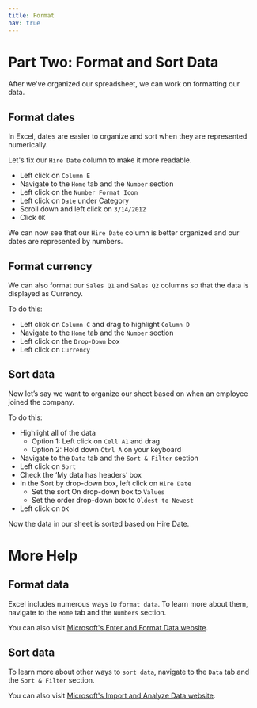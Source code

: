 ```yaml
---
title: Format
nav: true
---
```


# Part Two: Format and Sort Data

After we've organized our spreadsheet, we can work on formatting our data.

## Format dates
In Excel, dates are easier to organize and sort when they are represented numerically.

Let's fix our `Hire Date` column to make it more readable.
* Left click on `Column E`
* Navigate to the `Home` tab and the `Number` section
* Left click on the `Number Format Icon`
* Left click on `Date` under Category
* Scroll down and left click on `3/14/2012`
* Click `OK`

We can now see that our `Hire Date` column is better organized and our dates are represented by numbers.

## Format currency
We can also format our `Sales Q1` and `Sales Q2` columns so that the data is displayed as Currency.

To do this:
* Left click on `Column C` and drag to highlight `Column D`
* Navigate to the `Home` tab and the `Number` section
* Left click on the `Drop-Down` box
* Left click on `Currency`

## Sort data
Now let’s say we want to organize our sheet based on when an employee joined the company.

To do this:
* Highlight all of the data
  * Option 1: Left click on `Cell A1` and drag
  * Option 2: Hold down `Ctrl A` on your keyboard
* Navigate to the `Data` tab and the `Sort & Filter` section
* Left click on `Sort`
* Check the ‘My data has headers’ box
* In the Sort by drop-down box, left click on `Hire Date`
  * Set the sort On drop-down box to `Values`
  * Set the order drop-down box to `Oldest to Newest`
* Left click on `OK`

Now the data in our sheet is sorted based on Hire Date.

# More Help

## Format data
Excel includes numerous ways to `format data`. To learn more about them, navigate to the `Home` tab and the `Numbers` section. 

You can also visit [Microsoft's Enter and Format Data website](https://support.office.com/en-us/article/enter-and-format-data-fef13169-0a84-4b92-a5ab-d856b0d7c1f7?ui=en-US&rs=en-US&ad=US#ID0EAABAAA=Format_data).

## Sort data
To learn more about other ways to `sort data`, navigate to the `Data` tab and the `Sort & Filter` section.

You can also visit [Microsoft's Import and Analyze Data website](https://support.office.com/en-us/article/import-and-analyze-data-ccd3c4a6-272f-4c97-afbb-d3f27407fcde?ui=en-US&rs=en-US&ad=US#ID0EAABAAA=Sort_and_filter).